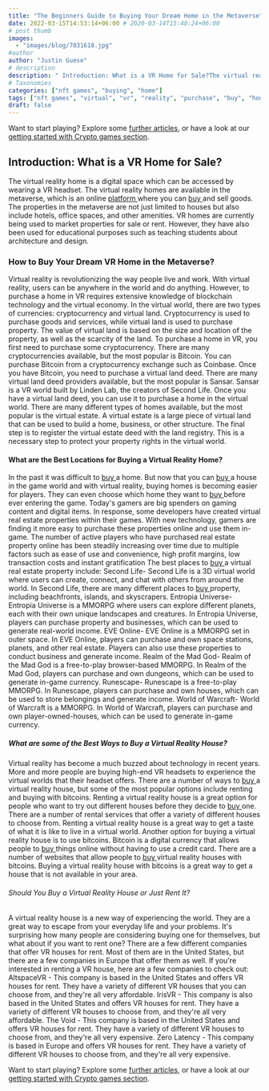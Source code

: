 ```yaml
---
title: "The Beginners Guide to Buying Your Dream Home in the Metaverse"
date: 2022-03-15T14:53:14+06:00 # 2020-03-14T15:40:24+06:00
# post thumb
images:
  - "images/blog/7031618.jpg"
#author
author: "Justin Guese"
# description
description: " Introduction: What is a VR Home for Sale?The virtual reality home is a digital space which can be accessed by wearing a VR headset.The virtual reality ho"
# Taxonomies
categories: ["nft games", "buying", "home"]
tags: ["nft games", "virtual", "vr", "reality", "purchase", "buy", "houses"]
draft: false
---
```



Want to start playing? Explore some [further articles](/blog/), or have a look at our [getting started with Crypto games section](/services/how-do-i-get-started/).


## Introduction: What is a VR Home for Sale?

The virtual reality home is a digital space which can be accessed by wearing a VR headset.
The virtual reality homes are available in the metaverse, which is an online [ platform ](https://accounts.binance.com/en/register?ref=37092355) where you can [ buy ](https://accounts.binance.com/en/register?ref=37092355) and sell goods. The properties in the metaverse are not just limited to houses but also include hotels, office spaces, and other amenities.
VR homes are currently being used to market properties for sale or rent. However, they have also been used for educational purposes such as teaching students about architecture and design.

### How to Buy Your Dream VR Home in the Metaverse?

Virtual reality is revolutionizing the way people live and work. With virtual reality, users can be anywhere in the world and do anything. However, to purchase a home in VR requires extensive knowledge of blockchain technology and the virtual economy. 
In the virtual world, there are two types of currencies: cryptocurrency and virtual land. 
Cryptocurrency is used to purchase goods and services, while virtual land is used to purchase property. The value of virtual land is based on the size and location of the property, as well as the scarcity of the land. 
To purchase a home in VR, you first need to purchase some cryptocurrency. There are many cryptocurrencies available, but the most popular is Bitcoin. You can purchase Bitcoin from a cryptocurrency exchange such as Coinbase. Once you have Bitcoin, you need to purchase a virtual land deed. There are many virtual land deed providers available, but the most popular is Sansar. 
Sansar is a VR world built by Linden Lab, the creators of Second Life. Once you have a virtual land deed, you can use it to purchase a home in the virtual world. There are many different types of homes available, but the most popular is the virtual estate. 
A virtual estate is a large piece of virtual land that can be used to build a home, business, or other structure. 
The final step is to register the virtual estate deed with the land registry. This is a necessary step to protect your property rights in the virtual world.

#### What are the Best Locations for Buying a Virtual Reality Home?

In the past it was difficult to [ buy ](https://accounts.binance.com/en/register?ref=37092355) a home. But now that you can [ buy ](https://accounts.binance.com/en/register?ref=37092355) a house in the game world and with virtual reality, buying homes is becoming easier for players. They can even choose which home they want to [ buy ](https://accounts.binance.com/en/register?ref=37092355) before ever entering the game.
Today's gamers are big spenders on gaming content and digital items. In response, some developers have created virtual real estate properties within their games. With new technology, gamers are finding it more easy to purchase these properties online and use them in-game.
The number of active players who have purchased real estate property online has been steadily increasing over time due to multiple factors such as ease of use and convenience, high profit margins, low transaction costs and instant gratification
The best places to [ buy ](https://accounts.binance.com/en/register?ref=37092355) a virtual real estate property include: 
Second Life- Second Life is a 3D virtual world where users can create, connect, and chat with others from around the world. In Second Life, there are many different places to [ buy ](https://accounts.binance.com/en/register?ref=37092355) property, including beachfronts, islands, and skyscrapers. 
Entropia Universe- Entropia Universe is a MMORPG where users can explore different planets, each with their own unique landscapes and creatures. In Entropia Universe, players can purchase property and businesses, which can be used to generate real-world income. 
EVE Online- EVE Online is a MMORPG set in outer space. In EVE Online, players can purchase and own space stations, planets, and other real estate. Players can also use these properties to conduct business and generate income. 
Realm of the Mad God- Realm of the Mad God is a free-to-play browser-based MMORPG. In Realm of the Mad God, players can purchase and own dungeons, which can be used to generate in-game currency. 
Runescape- Runescape is a free-to-play MMORPG. In Runescape, players can purchase and own houses, which can be used to store belongings and generate income.
World of Warcraft- World of Warcraft is a MMORPG. In World of Warcraft, players can purchase and own player-owned-houses, which can be used to generate in-game currency.

##### What are some of the Best Ways to Buy a Virtual Reality House?

Virtual reality has become a much buzzed about technology in recent years. More and more people are buying high-end VR headsets to experience the virtual worlds that their headset offers. There are a number of ways to [ buy ](https://accounts.binance.com/en/register?ref=37092355) a virtual reality house, but some of the most popular options include renting and buying with bitcoins.
Renting a virtual reality house is a great option for people who want to try out different houses before they decide to [ buy ](https://accounts.binance.com/en/register?ref=37092355) one. There are a number of rental services that offer a variety of different houses to choose from. Renting a virtual reality house is a great way to get a taste of what it is like to live in a virtual world. 
Another option for buying a virtual reality house is to use bitcoins. Bitcoin is a digital currency that allows people to [ buy ](https://accounts.binance.com/en/register?ref=37092355) things online without having to use a credit card. There are a number of websites that allow people to [ buy ](https://accounts.binance.com/en/register?ref=37092355) virtual reality houses with bitcoins. Buying a virtual reality house with bitcoins is a great way to get a house that is not available in your area.

###### Should You Buy a Virtual Reality House or Just Rent It?

A virtual reality house is a new way of experiencing the world. They are a great way to escape from your everyday life and your problems. It's surprising how many people are considering buying one for themselves, but what about if you want to rent one?
There are a few different companies that offer VR houses for rent. Most of them are in the United States, but there are a few companies in Europe that offer them as well. If you're interested in renting a VR house, here are a few companies to check out: 
AltspaceVR - This company is based in the United States and offers VR houses for rent. They have a variety of different VR houses that you can choose from, and they're all very affordable.
IrisVR - This company is also based in the United States and offers VR houses for rent. They have a variety of different VR houses to choose from, and they're all very affordable. 
The Void - This company is based in the United States and offers VR houses for rent. They have a variety of different VR houses to choose from, and they're all very expensive. 
Zero Latency - This company is based in Europe and offers VR houses for rent. They have a variety of different VR houses to choose from, and they're all very expensive.


Want to start playing? Explore some [further articles](/blog/), or have a look at our [getting started with Crypto games section](/services/how-do-i-get-started/).

